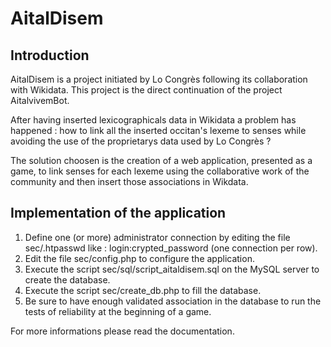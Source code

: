 # AitalDisem

## Introduction
AitalDisem is a project initiated by Lo Congrès following its collaboration with Wikidata. This project is  the direct continuation of the project AitalvivemBot.  
  
After having inserted lexicographicals data in Wikidata a problem has happened : how to link all the inserted occitan's lexeme to senses while avoiding the use of the proprietarys data used by Lo Congrès ?  
  
The solution choosen is the creation of a web application, presented as a game, to link senses for each lexeme using the collaborative work of the community and then insert those associations in Wikdata.

## Implementation of the application
1. Define one (or more) administrator connection by editing the file sec/.htpasswd like : login:crypted_password (one connection per row).
2. Edit the file sec/config.php to configure the application.
3. Execute the script sec/sql/script_aitaldisem.sql on the MySQL server to create the database.
4. Execute the script sec/create_db.php to fill the database.
5. Be sure to have enough validated association in the database to run the tests of reliability at the beginning of a game.
  
For more informations please read the documentation.
